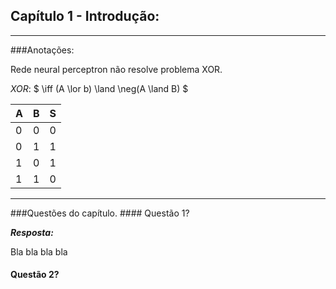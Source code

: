 ## Capítulo 1 - Introdução:
<hr>
###Anotações:

Rede neural perceptron não resolve problema XOR.

*XOR*: $ \iff (A \lor b) \land \neg(A \land B) $

A|B|S 
-|-|-
0|0|0
0|1|1
1|0|1
1|1|0

<hr>
###Questões do capítulo.
#### Questão 1?

***Resposta:***





Bla bla bla bla

#### Questão 2? 
